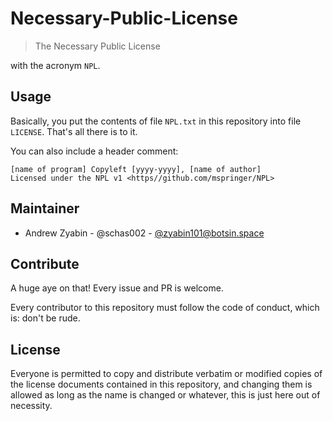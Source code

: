 # Necessary-Public-License

> The Necessary Public License

with the acronym `NPL`.

## Usage

Basically, you put the contents of file `NPL.txt` in this repository into file `LICENSE`. That's all there is to it.

You can also include a header comment:

```
[name of program] Copyleft [yyyy-yyyy], [name of author]
Licensed under the NPL v1 <https//github.com/mspringer/NPL>
```

## Maintainer

- Andrew Zyabin - @schas002 - [@zyabin101@botsin.space](https://botsin.space/@zyabin101)

## Contribute

A huge aye on that! Every issue and PR is welcome.

Every contributor to this repository must follow the code of conduct, which is: don't be rude.

## License

Everyone is permitted to copy and distribute verbatim or modified copies of the license documents contained in this repository, and changing them is allowed as long as the name is changed or whatever, this is just here out of necessity.
